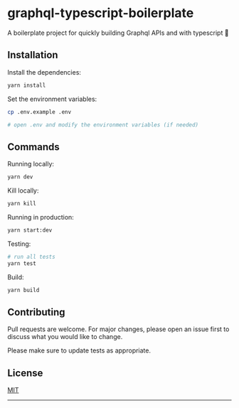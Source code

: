 # graphql-typescript-boilerplate

A boilerplate project for quickly building Graphql APIs and with typescript 🚀

## Installation

Install the dependencies:

```bash
yarn install
```

Set the environment variables:

```bash
cp .env.example .env

# open .env and modify the environment variables (if needed)
```

## Commands

Running locally:

```bash
yarn dev
```

Kill locally:

```bash
yarn kill
```

Running in production:

```bash
yarn start:dev
```

Testing:

```bash
# run all tests
yarn test
```

Build:

```bash
yarn build
```

## Contributing

Pull requests are welcome. For major changes, please open an issue first to discuss what you would like to change.

Please make sure to update tests as appropriate.

## License

[MIT](https://choosealicense.com/licenses/mit/)

<hr>
